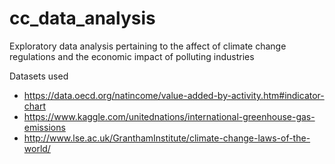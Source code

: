 # cc_data_analysis
Exploratory data analysis pertaining to the affect of climate change regulations and the economic impact of polluting industries

Datasets used
- https://data.oecd.org/natincome/value-added-by-activity.htm#indicator-chart
- https://www.kaggle.com/unitednations/international-greenhouse-gas-emissions
- http://www.lse.ac.uk/GranthamInstitute/climate-change-laws-of-the-world/
